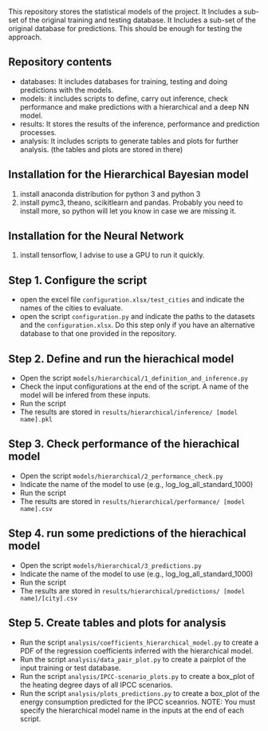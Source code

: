 This repository stores the statistical models of the project.
It Includes a sub-set of the original training and testing database.
It Includes a sub-set of the original database for predictions.
This should be enough for testing the approach.

## Repository contents
- databases: It includes databases for training, testing and doing predictions with the models.
- models: it includes scripts to define, carry out inference, check performance and make predictions with a hierarchical and a deep NN model.
- results: It stores the results of the inference, performance and prediction processes.
- analysis: It includes scripts to generate tables and plots for further analysis. (the tables and plots are stored in there)

## Installation for the Hierarchical Bayesian model
1. install anaconda distribution for python 3 and python 3
2. install pymc3, theano, scikitlearn and pandas. Probably you need to install more, so python will let you know in case we are missing it.

## Installation for the Neural Network
1. install tensorflow, I advise to use a GPU to run it quickly.

## Step 1. Configure the script
- open the excel file `configuration.xlsx/test_cities` and indicate the names of the cities to evaluate.
- open the script `configuration.py` and indicate the paths to the datasets and the `configuration.xlsx`. Do this step only if you have an alternative database to that one provided in the repository.

## Step 2. Define and run the hierachical model
- Open the script `models/hierarchical/1_definition_and_inference.py`
- Check the input configurations at the end of the script. A name of the model will be infered from these inputs.
- Run the script
- The results are stored in `results/hierarchical/inference/ [model name].pkl`

## Step 3. Check performance of the hierachical model
- Open the script `models/hierarchical/2_performance_check.py`
- Indicate the name of the model to use (e.g., log_log_all_standard_1000)
- Run the script
- The results are stored in `results/hierarchical/performance/ [model name].csv`

## Step 4. run some predictions of the hierachical model
- Open the script `models/hierarchical/3_predictions.py`
- Indicate the name of the model to use (e.g., log_log_all_standard_1000)
- Run the script
- The results are stored in `results/hierarchical/predictions/ [model name]/[city].csv`

## Step 5. Create tables and plots for analysis
- Run the script `analysis/coefficients_hierarchical_model.py` to create a PDF of the regression coefficients inferred with the hierarchical model.
- Run the script `analysis/data_pair_plot.py` to create a pairplot of the input training or test database.
- Run the script `analysis/IPCC-scenario_plots.py` to create a box_plot of the heating degree days of all IPCC scenarios.
- Run the script `analysis/plots_predictions.py` to create a box_plot of the energy consumption predicted for the IPCC sceanrios.
NOTE: You must specify the hierarchical model name in the inputs at the end of each script.
